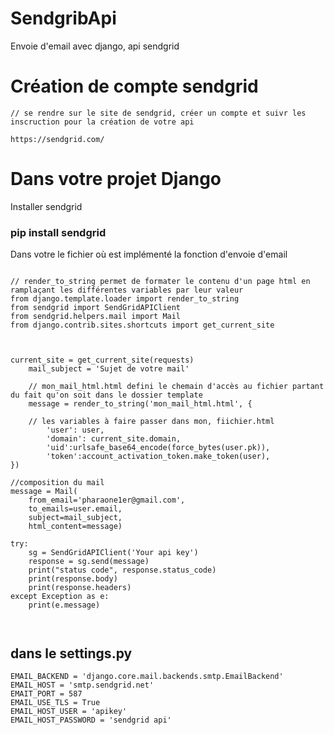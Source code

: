 # SendgribApi
Envoie d'email avec django, api sendgrid

# Création de compte sendgrid

```
// se rendre sur le site de sendgrid, créer un compte et suivr les inscruction pour la création de votre api

https://sendgrid.com/

```

# Dans votre projet Django

Installer sendgrid 

### pip install sendgrid


Dans votre le fichier où est implémenté la fonction d'envoie d'email

```

// render_to_string permet de formater le contenu d'un page html en ramplaçant les différentes variables par leur valeur
from django.template.loader import render_to_string
from sendgrid import SendGridAPIClient
from sendgrid.helpers.mail import Mail
from django.contrib.sites.shortcuts import get_current_site



current_site = get_current_site(requests)
    mail_subject = 'Sujet de votre mail'
    
    // mon_mail_html.html defini le chemain d'accès au fichier partant du fait qu'on soit dans le dossier template 
    message = render_to_string('mon_mail_html.html', {
    
    // les variables à faire passer dans mon, fiichier.html
        'user': user,
        'domain': current_site.domain,
        'uid':urlsafe_base64_encode(force_bytes(user.pk)),
        'token':account_activation_token.make_token(user),
})

//composition du mail
message = Mail(
    from_email='pharaone1er@gmail.com',
    to_emails=user.email,
    subject=mail_subject,
    html_content=message)
    
try:
    sg = SendGridAPIClient('Your api key')
    response = sg.send(message)
    print("status code", response.status_code)
    print(response.body)
    print(response.headers)
except Exception as e:
    print(e.message)
    
    
```

## dans le settings.py

```
EMAIL_BACKEND = 'django.core.mail.backends.smtp.EmailBackend'
EMAIL_HOST = 'smtp.sendgrid.net'
EMAIT_PORT = 587
EMAIL_USE_TLS = True
EMAIL_HOST_USER = 'apikey'
EMAIL_HOST_PASSWORD = 'sendgrid api'
```



